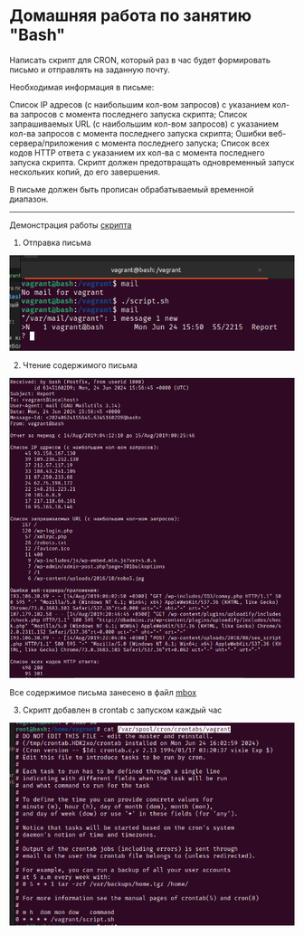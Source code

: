 # Домашняя работа по занятию "Bash"
Написать скрипт для CRON, который раз в час будет формировать письмо и отправлять на заданную почту.

Необходимая информация в письме:

Список IP адресов (с наибольшим кол-вом запросов) с указанием кол-ва запросов c момента последнего запуска скрипта;
Список запрашиваемых URL (с наибольшим кол-вом запросов) с указанием кол-ва запросов c момента последнего запуска скрипта;
Ошибки веб-сервера/приложения c момента последнего запуска;
Список всех кодов HTTP ответа с указанием их кол-ва с момента последнего запуска скрипта.
Скрипт должен предотвращать одновременный запуск нескольких копий, до его завершения.

В письме должен быть прописан обрабатываемый временной диапазон.

---
Демонстрация работы [скрипта](./script.sh)
1. Отправка письма 

![1](./images/1.png)

2. Чтение содержимого письма 

![2](./images/2.png)

Все содержимое письма занесено в файл [mbox](./mbox)

3. Скрипт добавлен в crontab с запуском каждый час 

![3](./images/3.png)